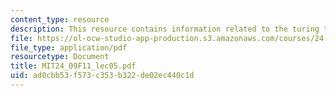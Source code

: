 ```yaml
---
content_type: resource
description: This resource contains information related to the turing test.
file: https://ol-ocw-studio-app-production.s3.amazonaws.com/courses/24-09-minds-and-machines-fall-2011/ad0cbb53f573c353b322de02ec440c1d_MIT24_09F11_lec05.pdf
file_type: application/pdf
resourcetype: Document
title: MIT24_09F11_lec05.pdf
uid: ad0cbb53-f573-c353-b322-de02ec440c1d
---
```

